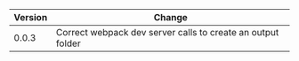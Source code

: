 
| Version |                                          Change                                           |
|---------|-------------------------------------------------------------------------------------------|
| 0.0.3   | Correct webpack dev server calls to create an output folder                               |